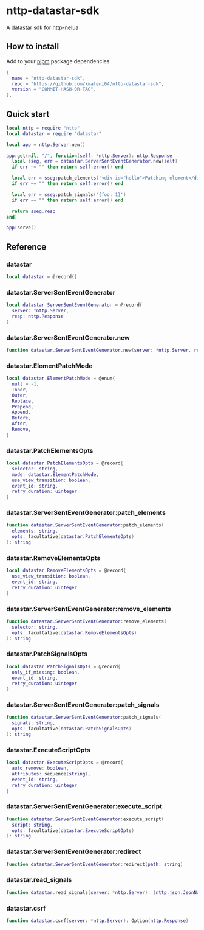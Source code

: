 # nttp-datastar-sdk

A [datastar](https://data-star.dev) sdk for [http-nelua](https://github.com/kmafeni04/http-nelua)

## How to install

Add to your [nlpm](https://github.com/kmafeni04/nlpm) package dependencies
```lua
{
  name = "nttp-datastar-sdk",
  repo = "https://github.com/kmafeni04/nttp-datastar-sdk",
  version = "COMMIT-HASH-OR-TAG",
},
```

## Quick start

```lua
local nttp = require "nttp"
local datastar = require "datastar"

local app = nttp.Server.new()

app:get(nil, "/", function(self: *nttp.Server): nttp.Response
  local sseg, err = datastar.ServerSentEventGenerator.new(self)
  if err ~= "" then return self:error() end

  local err = sseg:patch_elements('<div id="hello">Patching element</div>')
  if err ~= "" then return self:error() end

  local err = sseg:patch_signals('{foo: 1}')
  if err ~= "" then return self:error() end

  return sseg.resp
end)

app:serve()
```

## Reference

### datastar

```lua
local datastar = @record{}
```

### datastar.ServerSentEventGenerator

```lua
local datastar.ServerSentEventGenerator = @record{
  server: *nttp.Server,
  resp: nttp.Response
}
```

### datastar.ServerSentEventGenerator.new

```lua
function datastar.ServerSentEventGenerator.new(server: *nttp.Server, resp: nttp.Response): (datastar.ServerSentEventGenerator, string)
```

### datastar.ElementPatchMode

```lua
local datastar.ElementPatchMode = @enum{
  null = -1,
  Inner,
  Outer,
  Replace,
  Prepend,
  Append,
  Before,
  After,
  Remove,
}
```

### datastar.PatchElementsOpts

```lua
local datastar.PatchElementsOpts = @record{
  selector: string,
  mode: datastar.ElementPatchMode,
  use_view_transition: boolean,
  event_id: string,
  retry_duration: uinteger
}
```

### datastar.ServerSentEventGenerator:patch_elements

```lua
function datastar.ServerSentEventGenerator:patch_elements(
  elements: string,
  opts: facultative(datastar.PatchElementsOpts)
): string
```

### datastar.RemoveElementsOpts

```lua
local datastar.RemoveElementsOpts = @record{
  use_view_transition: boolean,
  event_id: string,
  retry_duration: uinteger
}
```

### datastar.ServerSentEventGenerator:remove_elements

```lua
function datastar.ServerSentEventGenerator:remove_elements(
  selector: string,
  opts: facultative(datastar.RemoveElementsOpts)
): string
```

### datastar.PatchSignalsOpts

```lua
local datastar.PatchSignalsOpts = @record{
  only_if_missing: boolean,
  event_id: string,
  retry_duration: uinteger
}
```

### datastar.ServerSentEventGenerator:patch_signals

```lua
function datastar.ServerSentEventGenerator:patch_signals(
  signals: string,
  opts: facultative(datastar.PatchSignalsOpts)
): string
```

### datastar.ExecuteScriptOpts

```lua
local datastar.ExecuteScriptOpts = @record{
  auto_remove: boolean,
  attributes: sequence(string),
  event_id: string,
  retry_duration: uinteger
}
```

### datastar.ServerSentEventGenerator:execute_script

```lua
function datastar.ServerSentEventGenerator:execute_script(
  script: string,
  opts: facultative(datastar.ExecuteScriptOpts)
): string
```

### datastar.ServerSentEventGenerator:redirect

```lua
function datastar.ServerSentEventGenerator:redirect(path: string)
```

### datastar.read_signals

```lua
function datastar.read_signals(server: *nttp.Server): (nttp.json.JsonNode, string)
```

### datastar.csrf

```lua
function datastar.csrf(server: *nttp.Server): Option(nttp.Response)
```

